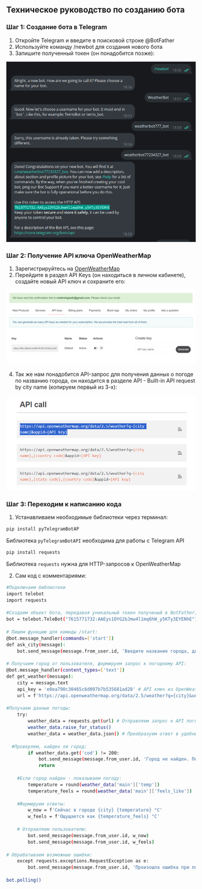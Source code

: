 
## Техническое руководство по созданию бота

### Шаг 1: Создание бота в Telegram

1. Откройте Telegram и введите в поисковой строке @BotFather
2. Используйте команду /newbot для создания нового бота
3. Запишите полученный токен (он понадобится позже):

![Компьютер](img/BotFather.png)

### Шаг 2: Получение API ключа OpenWeatherMap

1. Зарегистрируйтесь на [OpenWeatherMap](https://openweathermap.org/)
2. Перейдите в раздел API Keys (он находиться в личном кабинете), создайте новый API ключ и сохраните его:

 ![Компьютер](img/key.png)

4. Так же нам понадобится API-запрос для получения данных о погоде по названию города, он находится в разделе API - Built-in API request by city name (копируем первый из 3-х):

 ![Компьютер](img/API.png)


### Шаг 3: Переходим к написанию кода

1. Устанавливаем необходимые библиотеки через терминал:
```bash
pip install pyTelegramBotAP
```
Библиотека `pyTelegramBotAPI` необходима для работы с Telegram API


   ```bash
   pip install requests
   ```
Библиотека `requests` нужна для HTTP-запросов к OpenWeatherMap

2. Сам код с комментариями:
```bash
#Подключаем библиотеки
import telebot
import requests

#Создаем объект бота, передавая уникальный токен полученый в BotFather, этот токен связывает ваш код с конкретным ботом в Telegram
bot = telebot.TeleBot("7615771732:AAEys1OYG2bJmw4l1mq6hW_y5KTy3EYENhE") 

# Пишем функцию для комнды /start:
@bot.message_handler(commands=['start'])
def ask_city(message):
    bot.send_message(message.from_user.id, 'Введите название города, для которого хотите узнать погоду.')

# Получаем город от пользователя, формируем запрос к погодному API:
@bot.message_handler(content_types=['text'])
def get_weather(message):
    city = message.text
    api_key = 'e0ea790c30465c6d097b7b535681ad28' # API ключ из OpenWeatherMap
    url = f'https://api.openweathermap.org/data/2.5/weather?q={city}&units=metric&lang=ru&appid={api_key}' # Создаём ссылку для запроса погоды

#Получаем данные погоды:    
    try:
        weather_data = requests.get(url) # Отправляем запрос к API погоды
        weather_data.raise_for_status()
        weather_data = weather_data.json() # Преобразуем ответ в удобный формат

  #Проверяем, найден ли город:  
        if weather_data.get('cod') != 200:
            bot.send_message(message.from_user.id, 'Город не найден. Пожалуйста, попробуйте снова.')
            return

    #Если город найден - показываем погоду:  
        temperature = round(weather_data['main']['temp'])
        temperature_feels = round(weather_data['main']['feels_like'])

    #Формируем ответы: 
        w_now = f'Сейчас в городе {city} {temperature} °C'
        w_feels = f'Ощущается как {temperature_feels} °C'

    # Отправляем пользователю:
        bot.send_message(message.from_user.id, w_now)
        bot.send_message(message.from_user.id, w_feels)

# Обрабатываем возможные ошибки:
    except requests.exceptions.RequestException as e:
        bot.send_message(message.from_user.id, 'Произошла ошибка при получении данных о погоде: ' + str(e))

bot.polling()
   ```


